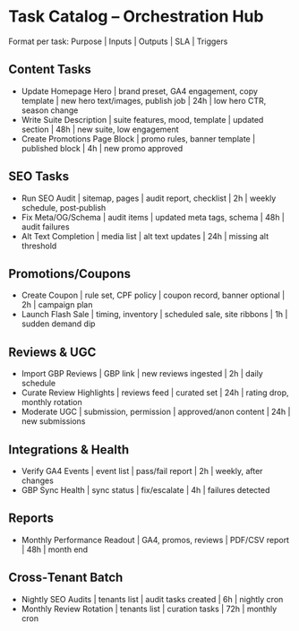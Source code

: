 # Task Catalog – Orchestration Hub

Format per task: Purpose | Inputs | Outputs | SLA | Triggers

## Content Tasks
- Update Homepage Hero | brand preset, GA4 engagement, copy template | new hero text/images, publish job | 24h | low hero CTR, season change
- Write Suite Description | suite features, mood, template | updated section | 48h | new suite, low engagement
- Create Promotions Page Block | promo rules, banner template | published block | 4h | new promo approved

## SEO Tasks
- Run SEO Audit | sitemap, pages | audit report, checklist | 2h | weekly schedule, post‑publish
- Fix Meta/OG/Schema | audit items | updated meta tags, schema | 48h | audit failures
- Alt Text Completion | media list | alt text updates | 24h | missing alt threshold

## Promotions/Coupons
- Create Coupon | rule set, CPF policy | coupon record, banner optional | 2h | campaign plan
- Launch Flash Sale | timing, inventory | scheduled sale, site ribbons | 1h | sudden demand dip

## Reviews & UGC
- Import GBP Reviews | GBP link | new reviews ingested | 2h | daily schedule
- Curate Review Highlights | reviews feed | curated set | 24h | rating drop, monthly rotation
- Moderate UGC | submission, permission | approved/anon content | 24h | new submissions

## Integrations & Health
- Verify GA4 Events | event list | pass/fail report | 2h | weekly, after changes
- GBP Sync Health | sync status | fix/escalate | 4h | failures detected

## Reports
- Monthly Performance Readout | GA4, promos, reviews | PDF/CSV report | 48h | month end

## Cross‑Tenant Batch
- Nightly SEO Audits | tenants list | audit tasks created | 6h | nightly cron
- Monthly Review Rotation | tenants list | curation tasks | 72h | monthly cron
